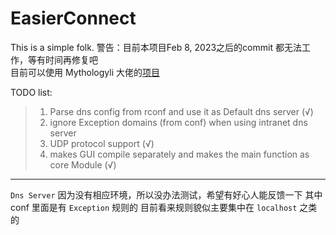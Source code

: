 # EasierConnect
This is a simple folk.
警告：目前本项目Feb 8, 2023之后的commit 都无法工作，等有时间再修复吧   
目前可以使用 Mythologyli 大佬的[项目](https://github.com/Mythologyli/zju-connect)

TODO list:
> 1. Parse dns config from rconf and use it as Default dns server (√)
> 2. ignore Exception domains (from conf) when using intranet dns server 
> 3. UDP protocol support  (√)
> 4. makes GUI compile separately and makes the main function as core Module  (√)
------------------------------------------------------------------------------------------------
`Dns Server` 因为没有相应环境，所以没办法测试，希望有好心人能反馈一下
其中 conf 里面是有 `Exception` 规则的
目前看来规则貌似主要集中在 `localhost` 之类的
